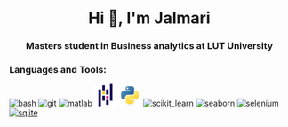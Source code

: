 <h1 align="center">Hi 👋, I'm Jalmari</h1>
<h3 align="center">Masters student in Business analytics at LUT University</h3>

[comment]: # (List of tools and languages)
<h3 align="left">Languages and Tools:</h3>
<p align="left"> <a href="https://www.gnu.org/software/bash/" target="_blank" rel="noreferrer"> <img src="https://www.vectorlogo.zone/logos/gnu_bash/gnu_bash-icon.svg" alt="bash" width="40" height="40"/> </a> <a href="https://git-scm.com/" target="_blank" rel="noreferrer"> <img src="https://www.vectorlogo.zone/logos/git-scm/git-scm-icon.svg" alt="git" width="40" height="40"/> </a> <a href="https://www.mathworks.com/" target="_blank" rel="noreferrer"> <img src="https://upload.wikimedia.org/wikipedia/commons/2/21/Matlab_Logo.png" alt="matlab" width="40" height="40"/> </a> <a href="https://pandas.pydata.org/" target="_blank" rel="noreferrer"> <img src="https://raw.githubusercontent.com/devicons/devicon/2ae2a900d2f041da66e950e4d48052658d850630/icons/pandas/pandas-original.svg" alt="pandas" width="40" height="40"/> </a> <a href="https://www.python.org" target="_blank" rel="noreferrer"> <img src="https://raw.githubusercontent.com/devicons/devicon/master/icons/python/python-original.svg" alt="python" width="40" height="40"/> </a> <a href="https://scikit-learn.org/" target="_blank" rel="noreferrer"> <img src="https://upload.wikimedia.org/wikipedia/commons/0/05/Scikit_learn_logo_small.svg" alt="scikit_learn" width="40" height="40"/> </a> <a href="https://seaborn.pydata.org/" target="_blank" rel="noreferrer"> <img src="https://seaborn.pydata.org/_images/logo-mark-lightbg.svg" alt="seaborn" width="40" height="40"/> </a> <a href="https://www.selenium.dev" target="_blank" rel="noreferrer"> <img src="https://raw.githubusercontent.com/detain/svg-logos/780f25886640cef088af994181646db2f6b1a3f8/svg/selenium-logo.svg" alt="selenium" width="40" height="40"/> </a> <a href="https://www.sqlite.org/" target="_blank" rel="noreferrer"> <img src="https://www.vectorlogo.zone/logos/sqlite/sqlite-icon.svg" alt="sqlite" width="40" height="40"/> </a> </p>



<!--

🔭 Working on [Your Current Project or Area of Focus].
🌱 Learning more about [Technologies or Skills You're Learning].
👯 Looking to collaborate on [Types of Projects or Interests].
🤔 Seeking help with [Specific Problem or Challenge You're Facing].
💬 Ask me about [Topics You're Comfortable Discussing].
📫 How to reach me: [Your Contact Information].
😄 Pronouns: [Your Pronouns].
⚡ Fun fact: [An Interesting Fact About You].

## About Me
🎓 Masters student in Business analytics at LUT University.<br>
🌱 Learning more about AI and Machine Learning.<br>
⚡ Fun fact: I like Chess.


## My GitHub Stats
![Your GitHub Stats](https://github-readme-stats.vercel.app/api?username=j4lmari&show_icons=true)

## Languages and Tools:
[![Top Langs](https://github-readme-stats.vercel.app/api/top-langs/?username=j4lmari&layout=compact)](https://github.com/anuraghazra/github-readme-stats)


-->
